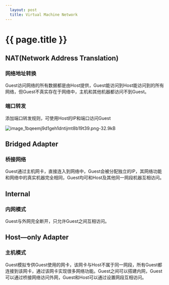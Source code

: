 ```yaml
---
  layout: post
  title: Virtual Machine Network
---
```


# {{ page.title }}

## NAT(Network Address Translation)

### 网络地址转换

Guest访问网络的所有数据都是由Host提供，Guest能访问到Host能访问到的所有网络，但Guest不真实存在于网络中，主机和其他机器都访问不到Guest。

### 端口转发

添加端口转发规则，可使用Host的IP和端口访问Guest

![image_1bqeemj9d1geh1dntijmt8b19t39.png-32.9kB][1]

## Bridged Adapter

### 桥接网络

Guest通过主机网卡，直接连入到网络中，Guest会被分配独立的IP，其网络功能和网络中的真实机器完全相同，Guest均可和Host及其他同一网段机器互相访问。

## Internal

### 内网模式

Guest与外网完全断开，只允许Guest之间互相访问。

## Host—only Adapter

### 主机模式

Guest模拟专供Guest使用的网卡，该网卡与Host不属于同一网段，所有Guest都连接到该网卡，通过该网卡实现很多网络功能。Guest之间可以搭建内网，Guest可以通过桥接网络访问外网，Guest和Host可以通过设置网段互相访问。


  [1]: http://static.zybuluo.com/wongjorie/qs1zd6kebidfydn34towqqx5/image_1bqeemj9d1geh1dntijmt8b19t39.png
